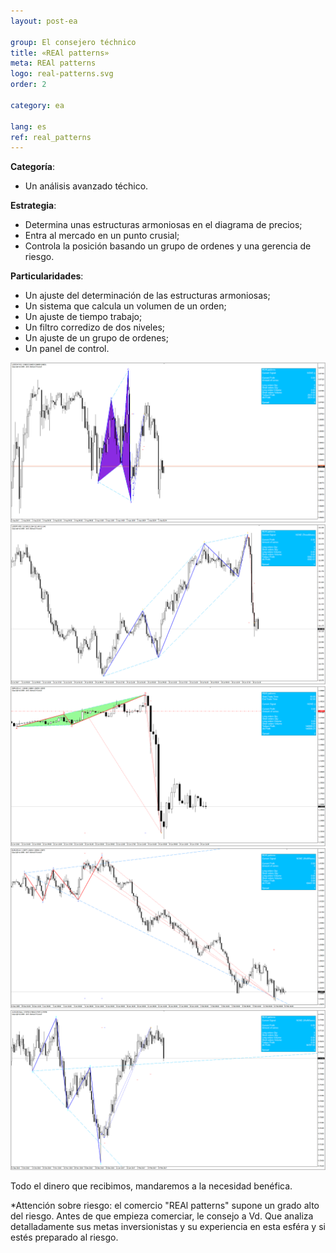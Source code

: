 ```yaml
---
layout: post-ea

group: El consejero téchnico
title: «REAl patterns»
meta: REAl patterns
logo: real-patterns.svg
order: 2

category: ea

lang: es
ref: real_patterns
---
```


**Categoría**:
  - Un análisis avanzado téchico.

**Estrategia**:
  - Determina unas estructuras armoniosas en el diagrama de precios;
  - Entra al mercado en un punto crusial;
  - Controla la posición basando un grupo de ordenes y una gerencia de riesgo.

**Particularidades**:
  - Un ajuste del determinación de las estructuras armoniosas;
  - Un sistema que calcula un volumen de un orden;
  - Un ajuste de tiempo trabajo;
  - Un filtro corredizo de dos niveles;
  - Un ajuste de un grupo de ordenes;
  - Un panel de control.

<a data-fancybox="gallery" href="/img/ea/en/ENG - USDCHF M15 (2017).png"><img src="/img/ea/en/ENG - USDCHF M15 (2017).png" alt=""></a>
<a data-fancybox="gallery" href="/img/ea/en/ENG - USDJPY M30 (2017).png"><img src="/img/ea/en/ENG - USDJPY M30 (2017).png" alt=""></a>
<a data-fancybox="gallery" href="/img/ea/en/ENG - GBPUSD H1 (2016).png"><img src="/img/ea/en/ENG - GBPUSD H1 (2016).png" alt=""></a>
<a data-fancybox="gallery" href="/img/ea/en/ENG - EURUSD H4 (2010).png"><img src="/img/ea/en/ENG - EURUSD H4 (2010).png" alt=""></a>
<a data-fancybox="gallery" href="/img/ea/en/ENG - AUDUSD D1 (2016-2017).png"><img src="/img/ea/en/ENG - AUDUSD D1 (2016-2017).png" alt=""></a>

Todo el dinero que recibimos, mandaremos a la necesidad benéfica.

*Attención sobre riesgo: el comercio "REAl patterns" supone un grado alto del riesgo. Antes de que empieza comerciar, le consejo a Vd. Que analiza detalladamente sus metas inversionistas y su experiencia en esta esféra y si estés preparado al riesgo.
